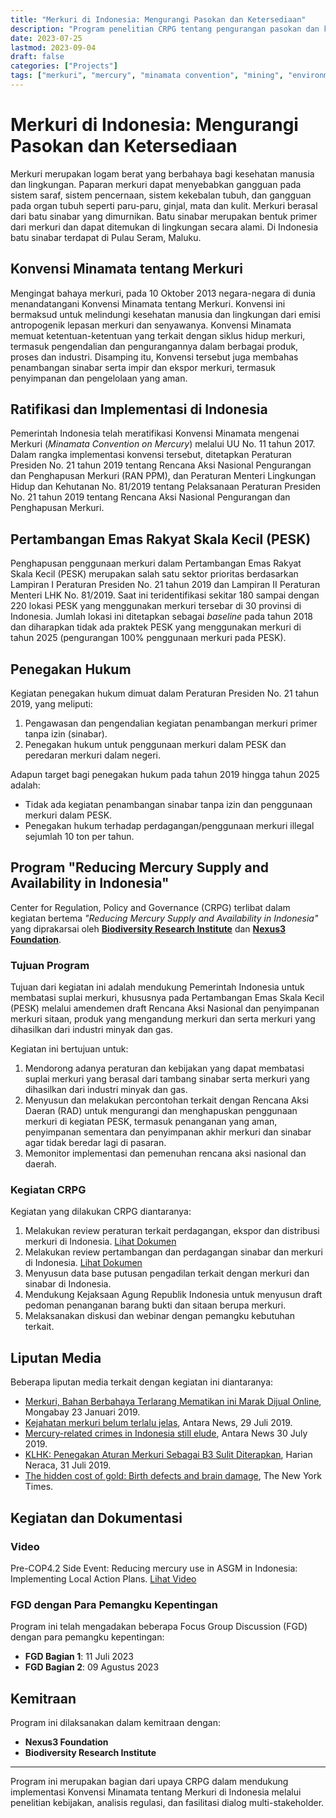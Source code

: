 ```yaml
---
title: "Merkuri di Indonesia: Mengurangi Pasokan dan Ketersediaan"
description: "Program penelitian CRPG tentang pengurangan pasokan dan ketersediaan merkuri di Indonesia dalam kerangka implementasi Konvensi Minamata"
date: 2023-07-25
lastmod: 2023-09-04
draft: false
categories: ["Projects"]
tags: ["merkuri", "mercury", "minamata convention", "mining", "environmental policy"]
---
```


# Merkuri di Indonesia: Mengurangi Pasokan dan Ketersediaan

Merkuri merupakan logam berat yang berbahaya bagi kesehatan manusia dan lingkungan. Paparan merkuri dapat menyebabkan gangguan pada sistem saraf, sistem pencernaan, sistem kekebalan tubuh, dan gangguan pada organ tubuh seperti paru-paru, ginjal, mata dan kulit. Merkuri berasal dari batu sinabar yang dimurnikan. Batu sinabar merupakan bentuk primer dari merkuri dan dapat ditemukan di lingkungan secara alami. Di Indonesia batu sinabar terdapat di Pulau Seram, Maluku.

## Konvensi Minamata tentang Merkuri

Mengingat bahaya merkuri, pada 10 Oktober 2013 negara-negara di dunia menandatangani Konvensi Minamata tentang Merkuri. Konvensi ini bermaksud untuk melindungi kesehatan manusia dan lingkungan dari emisi antropogenik lepasan merkuri dan senyawanya. Konvensi Minamata memuat ketentuan-ketentuan yang terkait dengan siklus hidup merkuri, termasuk pengendalian dan pengurangannya dalam berbagai produk, proses dan industri. Disamping itu, Konvensi tersebut juga membahas penambangan sinabar serta impir dan ekspor merkuri, termasuk penyimpanan dan pengelolaan yang aman.

## Ratifikasi dan Implementasi di Indonesia

Pemerintah Indonesia telah meratifikasi Konvensi Minamata mengenai Merkuri (*Minamata Convention on Mercury*) melalui UU No. 11 tahun 2017. Dalam rangka implementasi konvensi tersebut, ditetapkan Peraturan Presiden No. 21 tahun 2019 tentang Rencana Aksi Nasional Pengurangan dan Penghapusan Merkuri (RAN PPM), dan Peraturan Menteri Lingkungan Hidup dan Kehutanan No. 81/2019 tentang Pelaksanaan Peraturan Presiden No. 21 tahun 2019 tentang Rencana Aksi Nasional Pengurangan dan Penghapusan Merkuri.

## Pertambangan Emas Rakyat Skala Kecil (PESK)

Penghapusan penggunaan merkuri dalam Pertambangan Emas Rakyat Skala Kecil (PESK) merupakan salah satu sektor prioritas berdasarkan Lampiran I Peraturan Presiden No. 21 tahun 2019 dan Lampiran II Peraturan Menteri LHK No. 81/2019. Saat ini teridentifikasi sekitar 180 sampai dengan 220 lokasi PESK yang menggunakan merkuri tersebar di 30 provinsi di Indonesia. Jumlah lokasi ini ditetapkan sebagai *baseline* pada tahun 2018 dan diharapkan tidak ada praktek PESK yang menggunakan merkuri di tahun 2025 (pengurangan 100% penggunaan merkuri pada PESK).

## Penegakan Hukum

Kegiatan penegakan hukum dimuat dalam Peraturan Presiden No. 21 tahun 2019, yang meliputi:

1. Pengawasan dan pengendalian kegiatan penambangan merkuri primer tanpa izin (sinabar).
2. Penegakan hukum untuk penggunaan merkuri dalam PESK dan peredaran merkuri dalam negeri.

Adapun target bagi penegakan hukum pada tahun 2019 hingga tahun 2025 adalah:

- Tidak ada kegiatan penambangan sinabar tanpa izin dan penggunaan merkuri dalam PESK.
- Penegakan hukum terhadap perdagangan/penggunaan merkuri illegal sejumlah 10 ton per tahun.

## Program "Reducing Mercury Supply and Availability in Indonesia"

Center for Regulation, Policy and Governance (CRPG) terlibat dalam kegiatan bertema *"Reducing Mercury Supply and Availability in Indonesia"* yang diprakarsai oleh **[Biodiversity Research Institute](https://briwildlife.org/hgcenter/artisanal-small-scale-gold-mining/asgm-projects-indonesia/)** dan **[Nexus3 Foundation](https://www.nexus3foundation.org/programs/merkuri/)**.

### Tujuan Program

Tujuan dari kegiatan ini adalah mendukung Pemerintah Indonesia untuk membatasi suplai merkuri, khususnya pada Pertambangan Emas Skala Kecil (PESK) melalui amendemen draft Rencana Aksi Nasional dan penyimpanan merkuri sitaan, produk yang mengandung merkuri dan serta merkuri yang dihasilkan dari industri minyak dan gas.

Kegiatan ini bertujuan untuk:

1. Mendorong adanya peraturan dan kebijakan yang dapat membatasi suplai merkuri yang berasal dari tambang sinabar serta merkuri yang dihasilkan dari industri minyak dan gas.
2. Menyusun dan melakukan percontohan terkait dengan Rencana Aksi Daeran (RAD) untuk mengurangi dan menghapuskan penggunaan merkuri di kegiatan PESK, termasuk penanganan yang aman, penyimpanan sementara dan penyimpanan akhir merkuri dan sinabar agar tidak beredar lagi di pasaran.
3. Memonitor implementasi dan pemenuhan rencana aksi nasional dan daerah.

### Kegiatan CRPG

Kegiatan yang dilakukan CRPG diantaranya:

1. Melakukan review peraturan terkait perdagangan, ekspor dan distribusi merkuri di Indonesia. [Lihat Dokumen](https://crpg.info/wp-content/uploads/2023/07/Regulatory-Review-Indonesia-Mercury-Trade-Import-Export-and-Distribution.pdf)
2. Melakukan review pertambangan dan perdagangan sinabar dan merkuri di Indonesia. [Lihat Dokumen](https://crpg.info/wp-content/uploads/2023/07/Regulatory-Review-Cinnabar-and-Mercury-in-Indonesia-Mining-and-Trade.pdf)
3. Menyusun data base putusan pengadilan terkait dengan merkuri dan sinabar di Indonesia.
4. Mendukung Kejaksaan Agung Republik Indonesia untuk menyusun draft pedoman penanganan barang bukti dan sitaan berupa merkuri.
5. Melaksanakan diskusi dan webinar dengan pemangku kebutuhan terkait.

## Liputan Media

Beberapa liputan media terkait dengan kegiatan ini diantaranya:

- [Merkuri, Bahan Berbahaya Terlarang Mematikan ini Marak Dijual Online](https://www.mongabay.co.id/2019/01/23/merkuri-bahan-berbahaya-terlarang-mematikan-ini-marak-dijual-online/), Mongabay 23 Januari 2019.
- [Kejahatan merkuri belum terlalu jelas](https://www.antaranews.com/berita/982896/kejahatan-terkait-merkuri-belum-terlalu-jelas), Antara News, 29 Juli 2019.
- [Mercury-related crimes in Indonesia still elude](https://en.antaranews.com/news/130048/mercury-related-crimes-in-indonesia-still-elude), Antara News 30 July 2019.
- [KLHK: Penegakan Aturan Merkuri Sebagai B3 Sulit Diterapkan](https://www.neraca.co.id/article/119875/klhk-penegakan-aturan-merkuri-sebagai-b3-sulit-diterapkan), Harian Neraca, 31 Juli 2019.
- [The hidden cost of gold: Birth defects and brain damage](https://www.nytimes.com/2019/11/09/world/asia/indonesia-mercury-pollution-gold-mining.html), The New York Times.

## Kegiatan dan Dokumentasi

### Video
Pre-COP4.2 Side Event: Reducing mercury use in ASGM in Indonesia: Implementing Local Action Plans. [Lihat Video](https://www.youtube.com/watch?v=557OdrZl78M)

### FGD dengan Para Pemangku Kepentingan

Program ini telah mengadakan beberapa Focus Group Discussion (FGD) dengan para pemangku kepentingan:

- **FGD Bagian 1**: 11 Juli 2023
- **FGD Bagian 2**: 09 Agustus 2023

## Kemitraan

Program ini dilaksanakan dalam kemitraan dengan:

- **Nexus3 Foundation**
- **Biodiversity Research Institute**

---

Program ini merupakan bagian dari upaya CRPG dalam mendukung implementasi Konvensi Minamata tentang Merkuri di Indonesia melalui penelitian kebijakan, analisis regulasi, dan fasilitasi dialog multi-stakeholder.